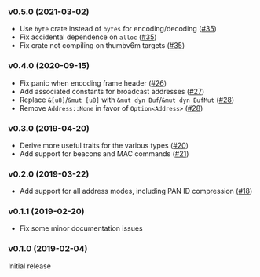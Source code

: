 ### v0.5.0 (2021-03-02)

- Use `byte` crate instead of `bytes` for encoding/decoding ([#35])
- Fix accidental dependence on `alloc` ([#35])
- Fix crate not compiling on thumbv6m targets ([#35])

[#35]: https://github.com/braun-embedded/rust-ieee802.15.4/pull/35


### v0.4.0 (2020-09-15)

- Fix panic when encoding frame header ([#26])
- Add associated constants for broadcast addresses ([#27])
- Replace `&[u8]`/`&mut [u8]` with `&mut dyn Buf`/`&mut dyn BufMut` ([#28])
- Remove `Address::None` in favor of `Option<Address>` ([#28])

[#26]: https://github.com/braun-embedded/rust-ieee802.15.4/pull/26
[#27]: https://github.com/braun-embedded/rust-ieee802.15.4/pull/27
[#28]: https://github.com/braun-embedded/rust-ieee802.15.4/pull/28


### v0.3.0 (2019-04-20)

- Derive more useful traits for the various types ([#20])
- Add support for beacons and MAC commands ([#21])

[#20]: https://github.com/braun-robotics/rust-ieee802.15.4/pull/20
[#21]: https://github.com/braun-robotics/rust-ieee802.15.4/pull/21


### v0.2.0 (2019-03-22)

- Add support for all address modes, including PAN ID compression ([#18])

[#18]: https://github.com/braun-robotics/rust-ieee802.15.4/pull/18


### v0.1.1 (2019-02-20)

- Fix some minor documentation issues


### v0.1.0 (2019-02-04)

Initial release
